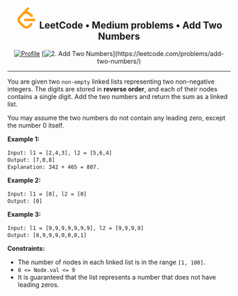 <h2 align="center">
    <img alt="LeetCode logo" src="/docs/assets/leetcode.svg" />
    LeetCode • Medium problems • Add Two Numbers
</h2>
<div align="center">

[![Profile](https://img.shields.io/badge/leetcode.com-smnvdev-f79f1b.svg?logo=leetcode)](https://leetcode.com/smnvdev/)
[![2. Add Two Numbers](https://img.shields.io/badge/2._Add_Two_Numbers-ffa01e.svg?logo=leetcode&color=rgba(255,160,30,.15))](https://leetcode.com/problems/add-two-numbers/)
</div>

***

You are given two `non-empty` linked lists representing two non-negative integers. The digits are stored in **reverse 
order**, and each of their nodes contains a single digit. Add the two numbers and return the sum as a linked list.

You may assume the two numbers do not contain any leading zero, except the number 0 itself.

**Example 1:**
```
Input: l1 = [2,4,3], l2 = [5,6,4]
Output: [7,0,8]
Explanation: 342 + 465 = 807.
```
**Example 2:**
```
Input: l1 = [0], l2 = [0]
Output: [0]
```
**Example 3:**
```
Input: l1 = [9,9,9,9,9,9,9], l2 = [9,9,9,9]
Output: [8,9,9,9,0,0,0,1]
```

**Constraints:**
- The number of nodes in each linked list is in the range `[1, 100]`.
- `0 <= Node.val <= 9`
- It is guaranteed that the list represents a number that does not have leading zeros.